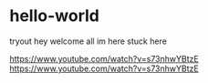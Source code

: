 # hello-world
tryout
hey welcome all im here stuck here


https://www.youtube.com/watch?v=s73nhwYBtzE
https://www.youtube.com/watch?v=s73nhwYBtzE
